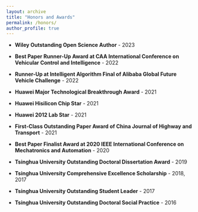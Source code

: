 ```yaml
---
layout: archive
title: "Honors and Awards"
permalink: /honors/
author_profile: true
---
```


* **Wiley Outstanding Open Science Author** - 2023

* **Best Paper Runner-Up Award at CAA International Conference on Vehicular Control and Intelligence** - 2022

* **Runner-Up at Intelligent Algorithm Final of Alibaba Global Future Vehicle Challenge** - 2022

* **Huawei Major Technological Breakthrough Award** - 2021

* **Huawei Hisilicon Chip Star** - 2021

* **Huawei 2012 Lab Star** - 2021

* **First-Class Outstanding Paper Award of China Journal of Highway and Transport** - 2021

* **Best Paper Finalist Award at 2020 IEEE International Conference on Mechatronics and Automation** - 2020

* **Tsinghua University Outstanding Doctoral Dissertation Award** - 2019

* **Tsinghua University Comprehensive Excellence Scholarship** - 2018, 2017

* **Tsinghua University Outstanding Student Leader** - 2017

* **Tsinghua University Outstanding Doctoral Social Practice** - 2016
